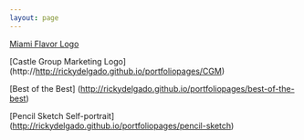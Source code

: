```yaml
---
layout: page
---
```


[Miami Flavor Logo](http://rickydelgado.github.io/portfoliopages/miami-flavor)

[Castle Group Marketing Logo] (http://http://rickydelgado.github.io/portfoliopages/CGM)

[Best of the Best] (http://rickydelgado.github.io/portfoliopages/best-of-the-best)

[Pencil Sketch Self-portrait] (http://rickydelgado.github.io/portfoliopages/pencil-sketch)
